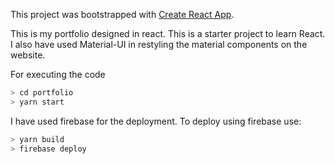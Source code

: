 This project was bootstrapped with [Create React App](https://github.com/facebookincubator/create-react-app).

This is my portfolio designed in react. This is a starter project to learn React. I also have used Material-UI in
restyling the material components on the website. 

For executing the code
```sh
> cd portfolio
> yarn start
```

I have used firebase for the deployment. To deploy using firebase use:
```sh
> yarn build
> firebase deploy
```
